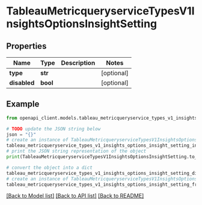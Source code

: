 # TableauMetricqueryserviceTypesV1InsightsOptionsInsightSetting


## Properties

Name | Type | Description | Notes
------------ | ------------- | ------------- | -------------
**type** | **str** |  | [optional] 
**disabled** | **bool** |  | [optional] 

## Example

```python
from openapi_client.models.tableau_metricqueryservice_types_v1_insights_options_insight_setting import TableauMetricqueryserviceTypesV1InsightsOptionsInsightSetting

# TODO update the JSON string below
json = "{}"
# create an instance of TableauMetricqueryserviceTypesV1InsightsOptionsInsightSetting from a JSON string
tableau_metricqueryservice_types_v1_insights_options_insight_setting_instance = TableauMetricqueryserviceTypesV1InsightsOptionsInsightSetting.from_json(json)
# print the JSON string representation of the object
print(TableauMetricqueryserviceTypesV1InsightsOptionsInsightSetting.to_json())

# convert the object into a dict
tableau_metricqueryservice_types_v1_insights_options_insight_setting_dict = tableau_metricqueryservice_types_v1_insights_options_insight_setting_instance.to_dict()
# create an instance of TableauMetricqueryserviceTypesV1InsightsOptionsInsightSetting from a dict
tableau_metricqueryservice_types_v1_insights_options_insight_setting_from_dict = TableauMetricqueryserviceTypesV1InsightsOptionsInsightSetting.from_dict(tableau_metricqueryservice_types_v1_insights_options_insight_setting_dict)
```
[[Back to Model list]](../README.md#documentation-for-models) [[Back to API list]](../README.md#documentation-for-api-endpoints) [[Back to README]](../README.md)


